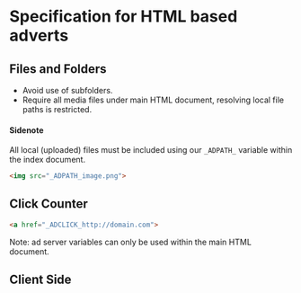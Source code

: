 # Specification for HTML based adverts

## Files and Folders
* Avoid use of subfolders.
* Require all media files under main HTML document, resolving local file paths is restricted.

#### Sidenote
All local (uploaded) files must be included using our `_ADPATH_` variable within the index document.

```html
<img src="_ADPATH_image.png">
```

## Click Counter

```html
<a href="_ADCLICK_http://domain.com">
```

Note: ad server variables can only be used within the main HTML document.

## Client Side
